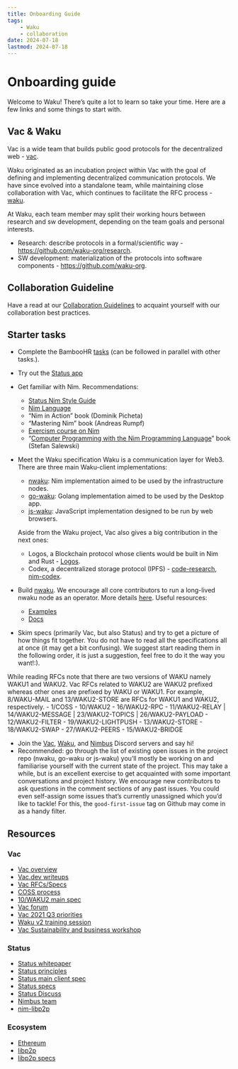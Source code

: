 ```yaml
---
title: Onboarding Guide
tags:
    - Waku
    - collaboration
date: 2024-07-18
lastmod: 2024-07-18
---
```


# Onboarding guide

Welcome to Waku! There’s quite a lot to learn so take your time. Here are a few links and some things to start with.

## Vac & Waku

Vac is a wide team that builds public good protocols for the decentralized web - [vac](https://vac.dev/).

Waku originated as an incubation project within Vac with the goal of defining and implementing decentralized communication protocols. We have since evolved into a standalone team, while maintaining close collaboration with Vac, which continues to facilitate the RFC process - [waku](https://waku.org/).

At Waku, each team member may split their working hours between research and sw development, depending on the team goals and personal interests.

- Research: describe protocols in a formal/scientific way - https://github.com/waku-org/research.
- SW development: materialization of the protocols into software components - https://github.com/waku-org.

## Collaboration Guideline

Have a read at our [Collaboration Guidelines](https://www.notion.so/Guidelines-for-Collaboration-59cf0b0b6c43419fb2467ca5ac36fed1?pvs=21) to acquaint yourself with our collaboration best practices.

## Starter tasks

- Complete the BambooHR [tasks](https://statusim.bamboohr.com/inbox/onboarding/) (can be followed in parallel with other tasks.).
- Try out the [Status app](http://status.im/)
- Get familiar with Nim.
Recommendations:
    - [Status Nim Style Guide](https://status-im.github.io/nim-style-guide/)
    - [Nim Language](https://nim-lang.org/)
    - “Nim in Action” book (Dominik Picheta)
    - “Mastering Nim” book (Andreas Rumpf)
    - [Exercism course on Nim](https://exercism.org/tracks/nim/)
    - “[Computer Programming with the Nim Programming Language](https://ssalewski.de/nimprogramming.html)” book (Stefan Salewski)
- Meet the Waku specification
Waku is a communication layer for Web3.
There are three main Waku-client implementations:
    - [nwaku](https://github.com/waku-org/nwaku): Nim implementation aimed to be used by the infrastructure nodes.
    - [go-waku](https://github.com/waku-org/go-waku): Golang implementation aimed to be used by the Desktop app.
    - [js-waku](https://github.com/waku-org/js-waku): JavaScript implementation designed to be run by web browsers.
    
    Aside from the Waku project, Vac also gives a big contribution in the next ones:
    
    - Logos, a Blockchain protocol whose clients would be built in Nim and Rust - [Logos](https://logos.co/).
    - Codex, a decentralized storage protocol (IPFS) - [code-research](https://github.com/status-im/codex-research), [nim-codex](https://github.com/status-im/nim-codex).
- Build [nwaku](https://www.notion.so/2fd36c23256d4850b22535b8623bd6e5?pvs=21). We encourage all core contributors to run a long-lived nwaku node as an operator. More details [here](https://www.notion.so/a78faaa8e76d44fd963415999408ed11?pvs=21).
Useful resources:
    - [Examples](https://github.com/waku-org/nwaku/tree/master/examples/)
    - [Docs](https://github.com/waku-org/nwaku/tree/master/docs)
- Skim specs (primarily Vac, but also Status) and try to get a picture of how things fit together. You do not have to read all the specifications all at once (it may get a bit confusing). We suggest start reading them in the following order, it is just a suggestion, feel free to do it the way you want!:).

While reading RFCs note that there are two versions of WAKU namely WAKU1 and WAKU2. Vac RFCs related to WAKU2 are WAKU2 prefixed whereas other ones are prefixed by WAKU or WAKU1. For example, 8/WAKU-MAIL and 13/WAKU2-STORE are RFCs for WAKU1 and WAKU2, respectively.
    - 1/COSS
    - 10/WAKU2
    - 16/WAKU2-RPC
    - 11/WAKU2-RELAY | 14/WAKU2-MESSAGE | 23/WAKU2-TOPICS | 26/WAKU2-PAYLOAD
    - 12/WAKU2-FILTER
    - 19/WAKU2-LIGHTPUSH
    - 13/WAKU2-STORE
    - 18/WAKU2-SWAP
    - 27/WAKU2-PEERS
    - 15/WAKU2-BRIDGE
- Join the [Vac](https://discord.gg/zRKyr8ve92), [Waku](https://discord.gg/KT2gBKv2ma), and [Nimbus](https://discord.gg/XRxWahP) Discord servers and say hi!
- Recommended: go through the list of existing open issues in the project repo (nwaku, go-waku or js-waku) you’ll mostly be working on and familiarise yourself with the current state of the project. This may take a while, but is an excellent exercise to get acquainted with some important conversations and project history. We encourage new contributors to ask questions in the comment sections of any past issues. You could even self-assign some issues that’s currently unassigned which you’d like to tackle! For this, the `good-first-issue` tag on Github may come in as a handy filter.

## Resources

### Vac

- [Vac overview](https://hackmd.io/@vac/main/https%3A%2F%2Fhackmd.io%2Fz-YmYxhXTSqNVZjnbWYHxw)
- [Vac.dev writeups](https://vac.dev/)
- [Vac RFCs/Specs](https://rfc.vac.dev/)
- [COSS process](https://rfc.vac.dev/spec/1/)
- [10/WAKU2 main spec](https://rfc.vac.dev/spec/10/)
- [Vac forum](https://forum.vac.dev/)
- [Vac 2021 Q3 priorities](https://forum.vac.dev/t/vac-teams-priorities-for-q3-2021/86)
- [Waku v2 training session](https://drive.google.com/file/d/19P3oDNXGBDClfcS6Sgp0t9LYr3UbIFGt/view)
- [Vac Sustainability and business workshop](https://forum.vac.dev/t/vac-sustainability-and-business-workshop/116)

### Status

- [Status whitepaper](https://status.im/files/whitepaper.pdf)
- [Status principles](https://status.im/about/)
- [Status main client spec](https://specs.status.im/spec/1)
- [Status specs](https://specs.status.im/)
- [Status Discuss](https://discuss.status.im/)
- [Nimbus team](https://nimbus.team/)
- [nim-libp2p](https://github.com/status-im/nim-libp2p)

### Ecosystem

- [Ethereum](https://ethereum.org/en/)
- [libp2p](https://libp2p.io/)
- [libp2p specs](https://github.com/libp2p/specs/)